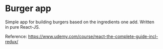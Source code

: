 # Burger app

Simple app for building burgers based on the ingredients one add. Written in pure React-JS.

Reference:
https://www.udemy.com/course/react-the-complete-guide-incl-redux/

